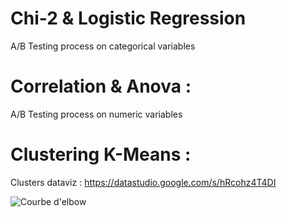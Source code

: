 # Chi-2 & Logistic Regression
A/B Testing process on categorical variables
# Correlation & Anova :
A/B Testing process on numeric variables
# Clustering K-Means :
Clusters dataviz : https://datastudio.google.com/s/hRcohz4T4DI

![Courbe d'elbow](https://user-images.githubusercontent.com/83826055/129334001-457b71dd-c30f-43de-897e-d2dab6f01a60.png)
